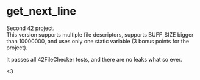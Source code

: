 # get_next_line

Second 42 project.  
This version supports multiple file descriptors, supports BUFF_SIZE bigger than 10000000, and uses only one static variable (3 bonus points for the project).  

It passes all 42FileChecker tests, and there are no leaks what so ever.  

<3 
